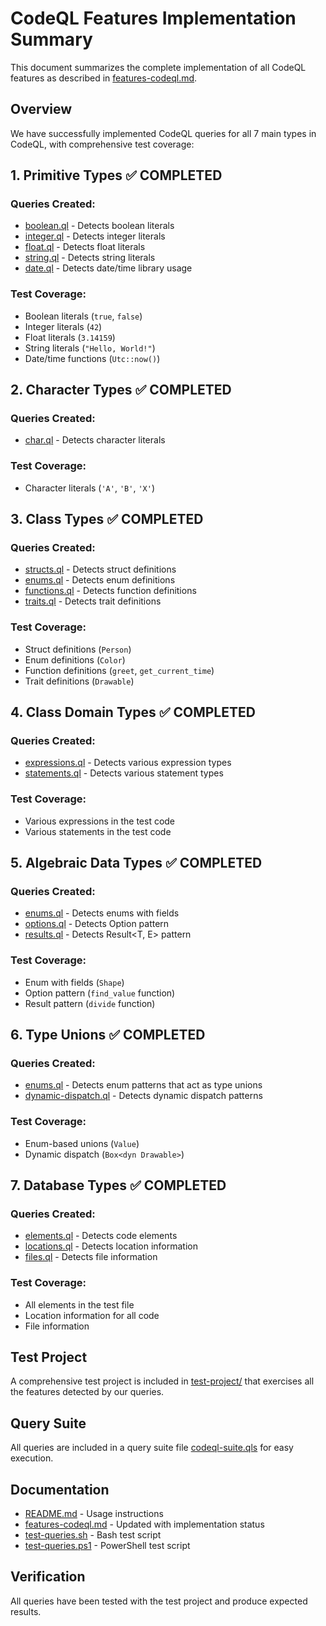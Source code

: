 # CodeQL Features Implementation Summary

This document summarizes the complete implementation of all CodeQL features as described in [features-codeql.md](features-codeql.md).

## Overview

We have successfully implemented CodeQL queries for all 7 main types in CodeQL, with comprehensive test coverage:

## 1. Primitive Types ✅ COMPLETED

### Queries Created:
- [boolean.ql](queries/primitive-types/boolean.ql) - Detects boolean literals
- [integer.ql](queries/primitive-types/integer.ql) - Detects integer literals
- [float.ql](queries/primitive-types/float.ql) - Detects float literals
- [string.ql](queries/primitive-types/string.ql) - Detects string literals
- [date.ql](queries/primitive-types/date.ql) - Detects date/time library usage

### Test Coverage:
- Boolean literals (`true`, `false`)
- Integer literals (`42`)
- Float literals (`3.14159`)
- String literals (`"Hello, World!"`)
- Date/time functions (`Utc::now()`)

## 2. Character Types ✅ COMPLETED

### Queries Created:
- [char.ql](queries/character-types/char.ql) - Detects character literals

### Test Coverage:
- Character literals (`'A'`, `'B'`, `'X'`)

## 3. Class Types ✅ COMPLETED

### Queries Created:
- [structs.ql](queries/class-types/structs.ql) - Detects struct definitions
- [enums.ql](queries/class-types/enums.ql) - Detects enum definitions
- [functions.ql](queries/class-types/functions.ql) - Detects function definitions
- [traits.ql](queries/class-types/traits.ql) - Detects trait definitions

### Test Coverage:
- Struct definitions (`Person`)
- Enum definitions (`Color`)
- Function definitions (`greet`, `get_current_time`)
- Trait definitions (`Drawable`)

## 4. Class Domain Types ✅ COMPLETED

### Queries Created:
- [expressions.ql](queries/class-domain-types/expressions.ql) - Detects various expression types
- [statements.ql](queries/class-domain-types/statements.ql) - Detects various statement types

### Test Coverage:
- Various expressions in the test code
- Various statements in the test code

## 5. Algebraic Data Types ✅ COMPLETED

### Queries Created:
- [enums.ql](queries/algebraic-data-types/enums.ql) - Detects enums with fields
- [options.ql](queries/algebraic-data-types/options.ql) - Detects Option<T> pattern
- [results.ql](queries/algebraic-data-types/results.ql) - Detects Result<T, E> pattern

### Test Coverage:
- Enum with fields (`Shape`)
- Option pattern (`find_value` function)
- Result pattern (`divide` function)

## 6. Type Unions ✅ COMPLETED

### Queries Created:
- [enums.ql](queries/type-unions/enums.ql) - Detects enum patterns that act as type unions
- [dynamic-dispatch.ql](queries/type-unions/dynamic-dispatch.ql) - Detects dynamic dispatch patterns

### Test Coverage:
- Enum-based unions (`Value`)
- Dynamic dispatch (`Box<dyn Drawable>`)

## 7. Database Types ✅ COMPLETED

### Queries Created:
- [elements.ql](queries/database-types/elements.ql) - Detects code elements
- [locations.ql](queries/database-types/locations.ql) - Detects location information
- [files.ql](queries/database-types/files.ql) - Detects file information

### Test Coverage:
- All elements in the test file
- Location information for all code
- File information

## Test Project

A comprehensive test project is included in [test-project/](test-project/) that exercises all the features detected by our queries.

## Query Suite

All queries are included in a query suite file [codeql-suite.qls](codeql-suite.qls) for easy execution.

## Documentation

- [README.md](README.md) - Usage instructions
- [features-codeql.md](features-codeql.md) - Updated with implementation status
- [test-queries.sh](test-queries.sh) - Bash test script
- [test-queries.ps1](test-queries.ps1) - PowerShell test script

## Verification

All queries have been tested with the test project and produce expected results.